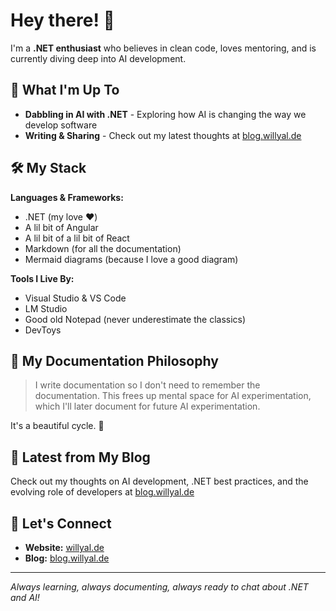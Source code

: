 # Hey there! 👋

I'm a **.NET enthusiast** who believes in clean code, loves mentoring, and is currently diving deep into AI development.

## 🚀 What I'm Up To

- **Dabbling in AI with .NET** - Exploring how AI is changing the way we develop software
- **Writing & Sharing** - Check out my latest thoughts at [blog.willyal.de](https://blog.willyal.de/)

## 🛠️ My Stack

**Languages & Frameworks:**

- .NET (my love ❤️)
- A lil bit of Angular
- A lil bit of a lil bit of React
- Markdown (for all the documentation)
- Mermaid diagrams (because I love a good diagram)

**Tools I Live By:**

- Visual Studio & VS Code
- LM Studio
- Good old Notepad (never underestimate the classics)
- DevToys

## 📝 My Documentation Philosophy

> I write documentation so I don't need to remember the documentation. This frees up mental space for AI experimentation, which I'll later document for future AI experimentation.

It's a beautiful cycle. 🔄

## 📖 Latest from My Blog

Check out my thoughts on AI development, .NET best practices, and the evolving role of developers at [blog.willyal.de](https://blog.willyal.de/)

## 🤝 Let's Connect

- **Website:** [willyal.de](https://willyal.de)
- **Blog:** [blog.willyal.de](https://blog.willyal.de)

---

_Always learning, always documenting, always ready to chat about .NET and AI!_
